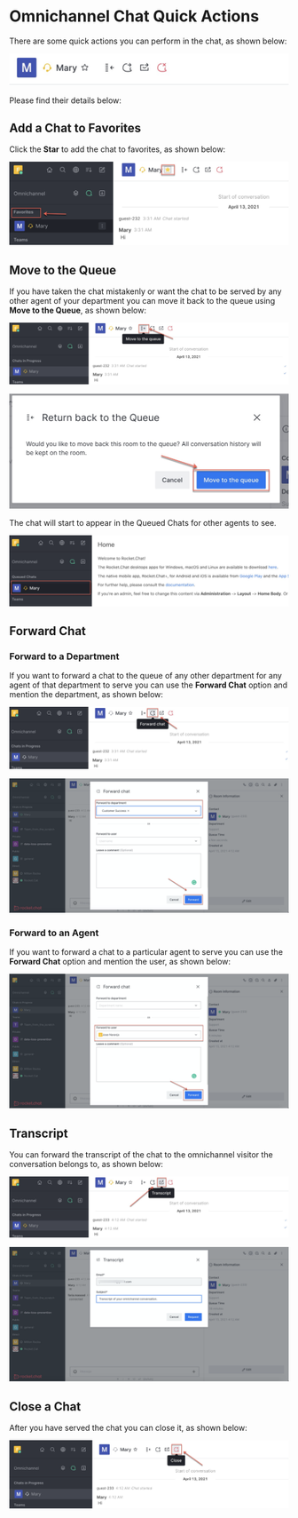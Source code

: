 # Omnichannel Chat Quick Actions

There are some quick actions you can perform in the chat, as shown below:

![](../../../../.gitbook/assets/image%20%28303%29.png)

Please find their details below:

## Add a Chat to Favorites

Click the **Star** to add the chat to favorites, as shown below:

![](../../../../.gitbook/assets/image%20%28186%29.png)

  

## Move to the Queue 

If you have taken the chat mistakenly or want the chat to be served by any other agent of your department you can move it back to the queue using **Move to the Queue**, as shown below:

![](../../../../.gitbook/assets/image%20%2819%29.png)

![](../../../../.gitbook/assets/image%20%28192%29.png)

The chat will start to appear in the Queued Chats for other agents to see.

![](../../../../.gitbook/assets/image%20%28294%29.png)

## Forward Chat

### Forward to a Department

If you want to forward a chat to the queue of any other department for any agent of that department to serve you can use the **Forward Chat** option and mention the department, as shown below:

![](../../../../.gitbook/assets/image%20%28308%29.png)

![](../../../../.gitbook/assets/image%20%28313%29.png)

### Forward to an Agent

If you want to forward a chat to a particular agent to serve you can use the **Forward Chat** option and mention the user, as shown below:

![](../../../../.gitbook/assets/image%20%28312%29.png)

## Transcript

You can forward the transcript of the chat to the omnichannel visitor the conversation belongs to, as shown below:

![](../../../../.gitbook/assets/image%20%28310%29.png)

![](../../../../.gitbook/assets/image%20%28311%29.png)

## Close a Chat

After you have served the chat you can close it, as shown below:

![](../../../../.gitbook/assets/image%20%28309%29.png)



